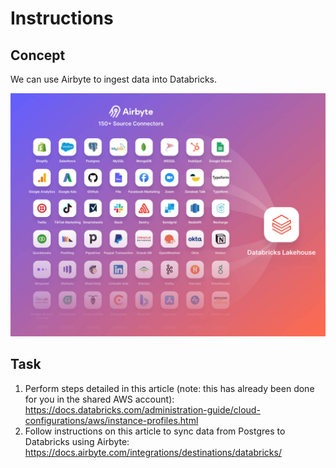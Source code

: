 # Instructions 

## Concept 

We can use Airbyte to ingest data into Databricks. 

![images/airbyte-databricks.jpeg](images/airbyte-databricks.jpeg)

## Task 

1. Perform steps detailed in this article (note: this has already been done for you in the shared AWS account): https://docs.databricks.com/administration-guide/cloud-configurations/aws/instance-profiles.html
2. Follow instructions on this article to sync data from Postgres to Databricks using Airbyte: https://docs.airbyte.com/integrations/destinations/databricks/ 

